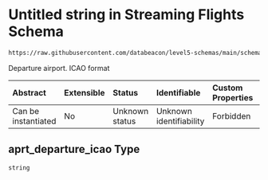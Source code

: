 # Untitled string in Streaming Flights Schema

```txt
https://raw.githubusercontent.com/databeacon/level5-schemas/main/schemas/streaming/flights.schema.json#/properties/aprt_departure_icao
```

Departure airport. ICAO format

| Abstract            | Extensible | Status         | Identifiable            | Custom Properties | Additional Properties | Access Restrictions | Defined In                                                                              |
| :------------------ | :--------- | :------------- | :---------------------- | :---------------- | :-------------------- | :------------------ | :-------------------------------------------------------------------------------------- |
| Can be instantiated | No         | Unknown status | Unknown identifiability | Forbidden         | Allowed               | none                | [flights.schema.json\*](../../out/streaming/flights.schema.json "open original schema") |

## aprt\_departure\_icao Type

`string`
